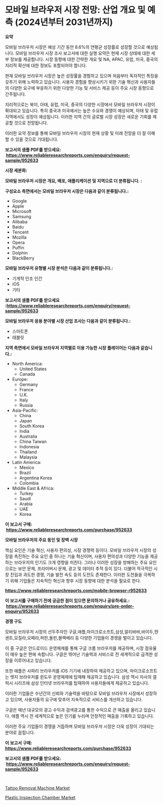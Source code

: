 <p><h1>모바일 브라우저 시장 전망: 산업 개요 및 예측 (2024년부터 2031년까지)</h1></p><p><strong>요약</strong></p>
<p><p>모바일 브라우저 시장은 예상 기간 동안 8.6%의 연평균 성장률로 성장할 것으로 예상됩니다. 모바일 브라우저 시장 조사 보고서에 대한 실행 요약은 현재 시장 상태에 대한 세부 정보를 제공합니다. 시장 동향에 대한 간략한 개요 및 NA, APAC, 유럽, 미국, 중국의 지리적 확산에 대한 정보도 포함되어야 합니다.</p><p>현재 모바일 브라우저 시장은 높은 성장률을 경험하고 있으며 처음부터 독자적인 특징을 갖추기 위해 노력하고 있습니다. 사용자 경험을 향상시키기 위한 기술 혁신과 사용자들의 다양한 요구에 부응하기 위한 다양한 기능 및 서비스 제공 등이 주요 시장 동향으로 간주됩니다.</p><p>지리적으로는 북미, 아태, 유럽, 미국, 중국의 다양한 시장에서 모바일 브라우저 시장이 확대되고 있습니다. 특히 중국과 미국에서는 높은 수요와 경쟁이 예상되며, 아태 및 유럽 지역에서도 성장이 예상됩니다. 이러한 지역 간의 글로벌 시장 성장은 새로운 기회를 제공할 것으로 전망됩니다.</p><p>이러한 요약 정보를 통해 모바일 브라우저 시장의 현재 상황 및 미래 전망을 더 잘 이해할 수 있을 것으로 기대됩니다.</p></p>
<p><strong>보고서의 샘플 PDF를 받으세요: &nbsp;<a href="https://www.reliableresearchreports.com/enquiry/request-sample/952633">https://www.reliableresearchreports.com/enquiry/request-sample/952633</a></strong></p>
<p><strong>시장 세분화:</strong></p>
<p><strong> 모바일 브라우저 시장은 개요, 배포, 애플리케이션 및 지역으로 더 분류됩니다. :</strong></p>
<p><strong>구성요소 측면에서는 모바일 브라우저 시장은 다음과 같이 분류됩니다.:</strong></p>
<p><ul><li>Google</li><li>Apple</li><li>Microsoft</li><li>Samsung</li><li>Alibaba</li><li>Baidu</li><li>Tencent</li><li>Mozilla</li><li>Opera</li><li>Puffin</li><li>Dolphin</li><li>BlackBerry</li></ul></p>
<p><strong> 모바일 브라우저 유형별 시장 분석은 다음과 같이 분류됩니다.:</strong></p>
<p><ul><li>기계적 인조 인간</li><li>iOS</li><li>기타</li></ul></p>
<p><strong>보고서의 샘플 PDF를 받으세요 :<a href="https://www.reliableresearchreports.com/enquiry/request-sample/952633">https://www.reliableresearchreports.com/enquiry/request-sample/952633</a></strong></p>
<p><strong> 모바일 브라우저 응용 분야별 시장 산업 조사는 다음과 같이 분류됩니다.:</strong></p>
<p><ul><li>스마트폰</li><li>태블릿</li></ul></p>
<p><strong>지역 측면에서 모바일 브라우저 지역별로 이용 가능한 시장 플레이어는 다음과 같습니다.:</strong></p>
<p><ul>
    <li>
        North America:
        <ul>
            <li>United States</li>
            <li>Canada</li>
        </ul>
    </li>
    <li>
        Europe:
        <ul>
            <li>Germany</li>
            <li>France</li>
            <li>U.K.</li>
            <li>Italy</li>
            <li>Russia</li>
        </ul>
    </li>
    <li>
        Asia-Pacific:
        <ul>
            <li>China</li>
            <li>Japan</li>
            <li>South Korea</li>
            <li>India</li>
            <li>Australia</li>
            <li>China Taiwan</li>
            <li>Indonesia</li>
            <li>Thailand</li>
            <li>Malaysia</li>
        </ul>
    </li>
    <li>
        Latin America:
        <ul>
            <li>Mexico</li>
            <li>Brazil</li>
            <li>Argentina Korea</li>
            <li>Colombia</li>
        </ul>
    </li>
    <li>
        Middle East & Africa:
        <ul>
            <li>Turkey</li>
            <li>Saudi</li>
            <li>Arabia</li>
            <li>UAE</li>
            <li>Korea</li>
        </ul>
    </li>
    </ul></p>
<p><strong>이 보고서 구매: &nbsp;<a href="https://www.reliableresearchreports.com/purchase/952633">https://www.reliableresearchreports.com/purchase/952633</a></strong></p>
<p><strong>모바일 브라우저의 주요 동인 및 장벽 시장</strong></p>
<p><p>핵심 요인은 기술 혁신, 사용자 편의성, 시장 경쟁력 등이다. 모바일 브라우저 시장의 성장을 촉진하는 주요 요인 중 하나는 기술 혁신이며, 사용자 편의성과 다양한 기능을 제공하는 브라우저의 인기도 크게 영향을 미친다. 그러나 이러한 성장을 방해하는 주요 요인으로는 보안 문제, 프라이버시 문제, 광고 및 데이터 추적 등이 있다. 더불어 적극적인 시장 진입과 과도한 경쟁, 기술 발전 속도 등의 도전도 존재한다. 이러한 도전들을 극복하기 위해 기업들은 지속적인 혁신과 향후 시장 동향에 대한 분석을 필요로 한다.</p></p>
<p><strong><a href="https://www.reliableresearchreports.com/mobile-browser-r952633">https://www.reliableresearchreports.com/mobile-browser-r952633</a></strong></p>
<p><strong>이 보고서를 구매하기 전에 궁금한 점이 있으면 문의하거나 공유하세요.: &nbsp;<a href="https://www.reliableresearchreports.com/enquiry/pre-order-enquiry/952633">https://www.reliableresearchreports.com/enquiry/pre-order-enquiry/952633</a></strong></p>
<p><strong>경쟁 구도</strong></p>
<p><p>모바일 브라우저 시장의 선두주자인 구글,애플,마이크로소프트,삼성,알리바바,바이두,텐센트,모질라,오페라,퍼핀,돌핀,블랙베리 등 다양한 기업들이 경쟁을 벌이고 있습니다. </p><p>이 중 구글은 안드로이드 운영체제를 통해 구글 크롬 브라우저를 제공하며, 시장 점유율이 매우 높은 편에 속합니다. 구글은 뛰어난 기술력과 서비스로 전 세계적으로 급격한 성장을 이루어내고 있습니다. </p><p>또한 애플은 사파리 브라우저를 iOS 기기에 내장하여 제공하고 있으며, 마이크로소프트는 엣지 브라우저를 윈도우 운영체제에 탑재해 제공하고 있습니다. 삼성 역시 자사의 갤럭시 시리즈에 삼성 인터넷 브라우저를 탑재하여 사용자들에게 제공하고 있습니다.</p><p>이러한 기업들은 수년간의 신뢰와 기술력을 바탕으로 모바일 브라우저 시장에서 성장하고 있으며, 사용자들의 요구에 맞추어 지속적으로 서비스를 개선하고 있습니다. </p><p>구글은 매년 대규모의 광고 수익과 검색광고를 통한 수익으로 큰 매출을 올리고 있습니다. 애플 역시 전 세계적으로 높은 인기를 누리며 안정적인 매출을 기록하고 있습니다.</p><p>이러한 주요 기업들이 경쟁을 거듭하며 모바일 브라우저 시장은 더욱 성장이 기대되는 분야로 꼽힙니다.</p></p>
<p><strong>이 보고서 구매: &nbsp; <a href="https://www.reliableresearchreports.com/purchase/952633">https://www.reliableresearchreports.com/purchase/952633</a></strong></p>
<p><strong>보고서의 샘플 PDF를 받으세요: &nbsp;<a href="https://www.reliableresearchreports.com/enquiry/request-sample/952633">https://www.reliableresearchreports.com/enquiry/request-sample/952633</a></strong><strong></strong></p>
<p>&nbsp;</p>
<p><p><a href="https://github.com/brenzgnarento/Market-Research-Report-List-2/blob/main/tattoo-removal-machine-market.md">Tattoo Removal Machine Market</a></p><p><a href="https://automatic-knee-4c7.notion.site/Plastic-Inspection-Chamber-Market-Outlook-Industry-Overview-and-Forecast-2024-to-2031-5c6f7027a28f4816a8bfed58eba98da8">Plastic Inspection Chamber Market</a></p></p>
